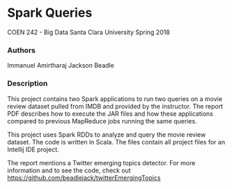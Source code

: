 # Spark Queries

COEN 242 - Big Data 
Santa Clara University 
Spring 2018


### Authors 

Immanuel Amirtharaj
Jackson Beadle


### Description 

This project contains two Spark applications to run two queries on a movie review dataset
pulled from IMDB and provided by the instructor. The report PDF describes how to execute the
JAR files and how these applications compared to previous MapReduce jobs running the same queries.

This project uses Spark RDDs to analyze and query the movie review dataset. The code is written in 
Scala. The files contain all project files for an Intellij IDE project. 

The report mentions a Twitter emerging topics detector. For more information and to see the code, check
out https://github.com/beadlejack/twitterEmergingTopics
